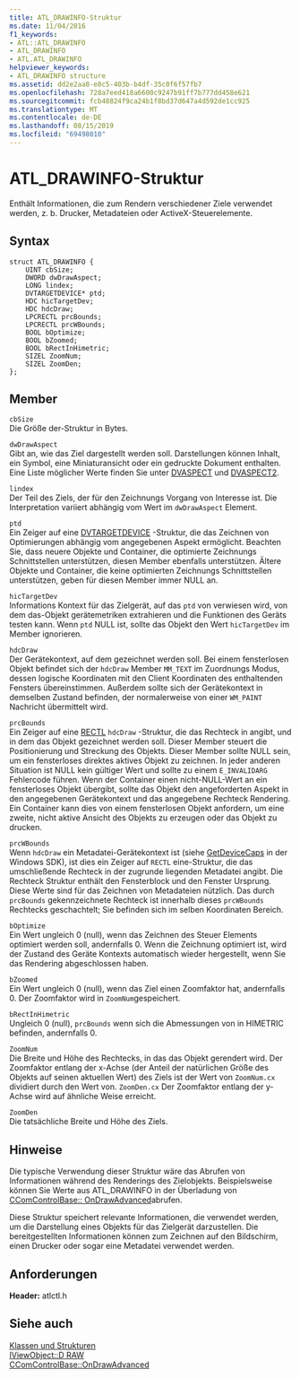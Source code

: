 ```yaml
---
title: ATL_DRAWINFO-Struktur
ms.date: 11/04/2016
f1_keywords:
- ATL::ATL_DRAWINFO
- ATL_DRAWINFO
- ATL.ATL_DRAWINFO
helpviewer_keywords:
- ATL_DRAWINFO structure
ms.assetid: dd2e2aa8-e8c5-403b-b4df-35c0f6f57fb7
ms.openlocfilehash: 728a7eed418a6600c9247b91ff7b777dd458e621
ms.sourcegitcommit: fcb48824f9ca24b1f8bd37d647a4d592de1cc925
ms.translationtype: MT
ms.contentlocale: de-DE
ms.lasthandoff: 08/15/2019
ms.locfileid: "69498010"
---
```

# <a name="atl_drawinfo-structure"></a>ATL_DRAWINFO-Struktur

Enthält Informationen, die zum Rendern verschiedener Ziele verwendet werden, z. b. Drucker, Metadateien oder ActiveX-Steuerelemente.

## <a name="syntax"></a>Syntax

```
struct ATL_DRAWINFO {
    UINT cbSize;
    DWORD dwDrawAspect;
    LONG lindex;
    DVTARGETDEVICE* ptd;
    HDC hicTargetDev;
    HDC hdcDraw;
    LPCRECTL prcBounds;
    LPCRECTL prcWBounds;
    BOOL bOptimize;
    BOOL bZoomed;
    BOOL bRectInHimetric;
    SIZEL ZoomNum;
    SIZEL ZoomDen;
};
```

## <a name="members"></a>Member

`cbSize`<br/>
Die Größe der-Struktur in Bytes.

`dwDrawAspect`<br/>
Gibt an, wie das Ziel dargestellt werden soll. Darstellungen können Inhalt, ein Symbol, eine Miniaturansicht oder ein gedruckte Dokument enthalten. Eine Liste möglicher Werte finden Sie unter [DVASPECT](/windows/win32/api/wtypes/ne-wtypes-dvaspect) und [DVASPECT2](/windows/win32/api/ocidl/ne-ocidl-dvaspect2).

`lindex`<br/>
Der Teil des Ziels, der für den Zeichnungs Vorgang von Interesse ist. Die Interpretation variiert abhängig vom Wert im `dwDrawAspect` Element.

`ptd`<br/>
Ein Zeiger auf eine [DVTARGETDEVICE](/windows/win32/api/objidl/ns-objidl-dvtargetdevice) -Struktur, die das Zeichnen von Optimierungen abhängig vom angegebenen Aspekt ermöglicht. Beachten Sie, dass neuere Objekte und Container, die optimierte Zeichnungs Schnittstellen unterstützen, diesen Member ebenfalls unterstützen. Ältere Objekte und Container, die keine optimierten Zeichnungs Schnittstellen unterstützen, geben für diesen Member immer NULL an.

`hicTargetDev`<br/>
Informations Kontext für das Zielgerät, auf das `ptd` von verwiesen wird, von dem das-Objekt gerätemetriken extrahieren und die Funktionen des Geräts testen kann. Wenn `ptd` NULL ist, sollte das Objekt den Wert `hicTargetDev` im Member ignorieren.

`hdcDraw`<br/>
Der Gerätekontext, auf dem gezeichnet werden soll. Bei einem fensterlosen Objekt befindet sich der `hdcDraw` Member `MM_TEXT` im Zuordnungs Modus, dessen logische Koordinaten mit den Client Koordinaten des enthaltenden Fensters übereinstimmen. Außerdem sollte sich der Gerätekontext in demselben Zustand befinden, der normalerweise von einer `WM_PAINT` Nachricht übermittelt wird.

`prcBounds`<br/>
Ein Zeiger auf eine [RECTL](/previous-versions//dd162907\(v=vs.85\)) `hdcDraw` -Struktur, die das Rechteck in angibt, und in dem das Objekt gezeichnet werden soll. Dieser Member steuert die Positionierung und Streckung des Objekts. Dieser Member sollte NULL sein, um ein fensterloses direktes aktives Objekt zu zeichnen. In jeder anderen Situation ist NULL kein gültiger Wert und sollte zu einem `E_INVALIDARG` Fehlercode führen. Wenn der Container einen nicht-NULL-Wert an ein fensterloses Objekt übergibt, sollte das Objekt den angeforderten Aspekt in den angegebenen Gerätekontext und das angegebene Rechteck Rendering. Ein Container kann dies von einem fensterlosen Objekt anfordern, um eine zweite, nicht aktive Ansicht des Objekts zu erzeugen oder das Objekt zu drucken.

`prcWBounds`<br/>
Wenn `hdcDraw` ein Metadatei-Gerätekontext ist (siehe [GetDeviceCaps](/windows/win32/api/wingdi/nf-wingdi-getdevicecaps) in der Windows SDK), ist dies ein Zeiger auf `RECTL` eine-Struktur, die das umschließende Rechteck in der zugrunde liegenden Metadatei angibt. Die Rechteck Struktur enthält den Fensterblock und den Fenster Ursprung. Diese Werte sind für das Zeichnen von Metadateien nützlich. Das durch `prcBounds` gekennzeichnete Rechteck ist innerhalb dieses `prcWBounds` Rechtecks geschachtelt; Sie befinden sich im selben Koordinaten Bereich.

`bOptimize`<br/>
Ein Wert ungleich 0 (null), wenn das Zeichnen des Steuer Elements optimiert werden soll, andernfalls 0. Wenn die Zeichnung optimiert ist, wird der Zustand des Geräte Kontexts automatisch wieder hergestellt, wenn Sie das Rendering abgeschlossen haben.

`bZoomed`<br/>
Ein Wert ungleich 0 (null), wenn das Ziel einen Zoomfaktor hat, andernfalls 0. Der Zoomfaktor wird in `ZoomNum`gespeichert.

`bRectInHimetric`<br/>
Ungleich 0 (null), `prcBounds` wenn sich die Abmessungen von in HIMETRIC befinden, andernfalls 0.

`ZoomNum`<br/>
Die Breite und Höhe des Rechtecks, in das das Objekt gerendert wird. Der Zoomfaktor entlang der x-Achse (der Anteil der natürlichen Größe des Objekts auf seinen aktuellen Wert) des Ziels ist der Wert von `ZoomNum.cx` dividiert durch den Wert von. `ZoomDen.cx` Der Zoomfaktor entlang der y-Achse wird auf ähnliche Weise erreicht.

`ZoomDen`<br/>
Die tatsächliche Breite und Höhe des Ziels.

## <a name="remarks"></a>Hinweise

Die typische Verwendung dieser Struktur wäre das Abrufen von Informationen während des Renderings des Zielobjekts. Beispielsweise können Sie Werte aus ATL_DRAWINFO in der Überladung von [CComControlBase:: OnDrawAdvanced](ccomcontrolbase-class.md#ondrawadvanced)abrufen.

Diese Struktur speichert relevante Informationen, die verwendet werden, um die Darstellung eines Objekts für das Zielgerät darzustellen. Die bereitgestellten Informationen können zum Zeichnen auf den Bildschirm, einen Drucker oder sogar eine Metadatei verwendet werden.

## <a name="requirements"></a>Anforderungen

**Header:** atlctl.h

## <a name="see-also"></a>Siehe auch

[Klassen und Strukturen](../../atl/reference/atl-classes.md)<br/>
[IViewObject::D RAW](/windows/win32/api/oleidl/nf-oleidl-iviewobject-draw)<br/>
[CComControlBase::OnDrawAdvanced](../../atl/reference/ccomcontrolbase-class.md#ondrawadvanced)
